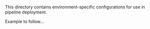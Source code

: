 This directory contains environment-specific configurations for use in pipeline deployment.

Example to follow...
